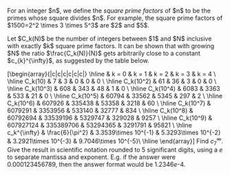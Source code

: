 <p>For an integer $n$, we define the <i>square prime factors</i> of $n$ to be the primes whose square divides $n$. For example, the square prime factors of $1500=2^2 \times 3 \times 5^3$ are $2$ and $5$.</p>

<p>Let $C_k(N)$ be the number of integers between $1$ and $N$ inclusive with exactly $k$ square prime factors. It can be shown that with growing $N$ the ratio $\frac{C_k(N)}{N}$ gets arbitrarily close to a constant $c_{k}^{\infty}$, as suggested by the table below.</p>

\[\begin{array}{|c|c|c|c|c|c|}
\hline
&amp; k = 0 &amp; k = 1 &amp; k = 2 &amp; k = 3 &amp; k = 4 \\
\hline
C_k(10) &amp; 7 &amp; 3 &amp; 0 &amp; 0 &amp; 0 \\
\hline
C_k(10^2) &amp; 61 &amp; 36 &amp; 3 &amp; 0 &amp; 0 \\
\hline
C_k(10^3) &amp; 608 &amp; 343 &amp; 48 &amp; 1 &amp; 0 \\
\hline
C_k(10^4) &amp; 6083 &amp; 3363 &amp; 533 &amp; 21 &amp; 0 \\
\hline
C_k(10^5) &amp; 60794 &amp; 33562 &amp; 5345 &amp; 297 &amp; 2 \\
\hline
C_k(10^6) &amp; 607926 &amp; 335438 &amp; 53358 &amp; 3218 &amp; 60 \\
\hline
C_k(10^7) &amp; 6079291 &amp; 3353956 &amp; 533140 &amp; 32777 &amp; 834 \\
\hline
C_k(10^8) &amp; 60792694 &amp; 33539196 &amp; 5329747 &amp;  329028 &amp; 9257 \\
\hline
C_k(10^9) &amp; 607927124 &amp; 335389706 &amp; 53294365 &amp; 3291791 &amp; 95821 \\
\hline
c_k^{\infty} &amp; \frac{6}{\pi^2} &amp; 3.3539\times 10^{-1} &amp; 5.3293\times 10^{-2} &amp; 3.2921\times 10^{-3} &amp; 9.7046\times 10^{-5}\\
\hline
\end{array}\]
Find $c_{7}^{\infty}$. Give the result in scientific notation rounded to 5 significant digits, using a $e$ to separate mantissa and exponent. E.g. if the answer were $0.000123456789$, then the answer format would be $1.2346e\text{-}4$.

